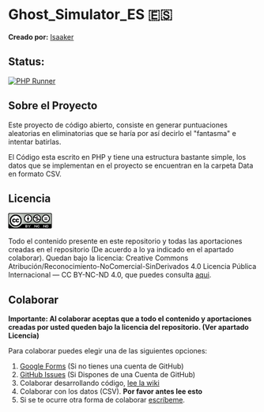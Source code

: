 # Ghost_Simulator_ES 🇪🇸



**Creado por:** [Isaaker](https://github.com/Isaaker)

## Status:

[![PHP Runner](https://github.com/Isaaker/Ghost_Simulator_ES/actions/workflows/PHP_Compiler.yml/badge.svg)](https://github.com/Isaaker/Ghost_Simulator_ES/actions/workflows/PHP_Compiler.yml)

## Sobre el Proyecto

Este proyecto de código abierto, consiste en generar puntuaciones aleatorias en eliminatorias que se haría por así decirlo el "fantasma" e intentar batirlas.

El Código esta escrito en PHP y tiene una estructura bastante simple, los datos que se implementan en el proyecto se encuentran en la carpeta Data en formato CSV.

## Licencia

![Creative Commons License Logo](https://github.com/Isaaker/Ghost_Simulator_ES/blob/main/Images/Creative%20Commons.png)

Todo el contenido presente en este repositorio y todas las aportaciones creadas en el repositorio (De acuerdo a lo ya indicado en el apartado colaborar). Quedan bajo la licencia: Creative Commons Atribución/Reconocimiento-NoComercial-SinDerivados 4.0 Licencia Pública Internacional — CC BY-NC-ND 4.0, que puedes consulta [aqui](https://github.com/Isaaker/Ghost_Simulator_ES/blob/main/LICENSE.txt).




## Colaborar

**Importante: Al colaborar aceptas que a todo el contenido y aportaciones creadas por usted queden bajo la licencia del repositorio. (Ver apartado Licencia)**

Para colaborar puedes elegir una de las siguientes opciones:

1. [Google Forms](https://forms.gle/Jmu25CKyMpyUXwccA) (Si no tienes una cuenta de GitHub)
2. [GitHub Issues](https://github.com/Isaaker/Ghost_Simulator_ES/issues) (Si Dispones de una Cuenta de GitHub)
3. Colaborar desarrollando código, [lee la wiki](https://github.com/Isaaker/Ghost_Simulator_ES/wiki)
4. Colaborar con los datos (CSV). **Por favor antes lee esto**
5. Si se te ocurre otra forma de colaborar [escríbeme](hernan.marti.isaac@gmail.com).
